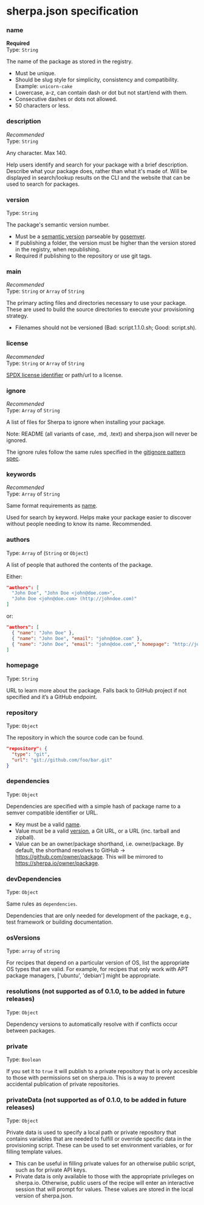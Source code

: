 # sherpa.json specification


### name

**Required**  
Type: `String`

The name of the package as stored in the registry.

* Must be unique.
* Should be slug style for simplicity, consistency and compatibility. Example: `unicorn-cake`
* Lowercase, a-z, can contain dash or dot but not start/end with them.
* Consecutive dashes or dots not allowed.
* 50 characters or less.


### description

*Recommended*  
Type: `String`

Any character. Max 140.

Help users identify and search for your package with a brief description. Describe what your package does, rather than what it's made of. Will be displayed in search/lookup results on the CLI and the website that can be used to search for packages.


### version

Type: `String`

The package's semantic version number.

* Must be a [semantic version](http://semver.org) parseable by [gosemver](https://github.com/myfreeweb/gosemver).
* If publishing a folder, the version must be higher than the version stored in the registry, when republishing.
* Required if publishing to the repository or use git tags.


### main

*Recommended*  
Type: `String` or `Array` of `String`

The primary acting files and directories necessary to use your package. These are used to build the source directories to execute your provisioning strategy.

* Filenames should not be versioned (Bad: script.1.1.0.sh; Good: script.sh).


### license

*Recommended*  
Type: `String` or `Array` of `String`

[SPDX license identifier](https://spdx.org/licenses/) or path/url to a license.


### ignore

*Recommended*  
Type: `Array` of `String`

A list of files for Sherpa to ignore when installing your package.

Note: README (all variants of case, .md, .text) and sherpa.json will never be ignored.

The ignore rules follow the same rules specified in the [gitignore pattern spec](http://git-scm.com/docs/gitignore).


### keywords

*Recommended*  
Type: `Array` of `String`

Same format requirements as [name](#name).

Used for search by keyword. Helps make your package easier to discover without people needing to know its name. Recommended.


### authors

Type: `Array` of (`String` or `Object`)

A list of people that authored the contents of the package.

Either:

```json
"authors": [
  "John Doe", "John Doe <john@doe.com>",
  "John Doe <john@doe.com> (http://johndoe.com)"
]
```

or:

```json
"authors": [
  { "name": "John Doe" },
  { "name": "John Doe", "email": "john@doe.com" },
  { "name": "John Doe", "email": "john@doe.com"," homepage": "http://johndoe.com" }
]
```


### homepage

Type: `String`

URL to learn more about the package. Falls back to GitHub project if not specified and it’s a GitHub endpoint.


### repository

Type: `Object`

The repository in which the source code can be found.

```json
"repository": {
  "type": "git",
  "url": "git://github.com/foo/bar.git"
}
```


### dependencies

Type: `Object`

Dependencies are specified with a simple hash of package name to a semver compatible identifier or URL.

* Key must be a valid [name](#name).
* Value must be a valid [version](#version), a Git URL, or a URL (inc. tarball and zipball).
* Value can be an owner/package shorthand, i.e. owner/package. By default, the shorthand resolves to GitHub -> https://github.com/owner/package. This will be mirrored to https://sherpa.io/owner/package.

### devDependencies

Type: `Object`

Same rules as `dependencies`.

Dependencies that are only needed for development of the package, e.g., test framework or building documentation.

### osVersions

Type:  `array` of `string`

For recipes that depend on a particular version of OS, list the appropriate OS types that are valid.  For example, for recipes that only work with APT package managers, ['ubuntu', 'debian'] might be appropriate.

### resolutions (not supported as of 0.1.0, to be added in future releases)

Type: `Object`

Dependency versions to automatically resolve with if conflicts occur between packages.

### private

Type: `Boolean`

If you set it to `true` it will publish to a private repository that is only accesible to those with permissions set on sherpa.io. This is a way to prevent accidental publication of private repositories.

### privateData  (not supported as of 0.1.0, to be added in future releases)

Type: `Object`

Private data is used to specify a local path or private repository that contains variables that are needed to fulfill or override specific data in the provisioning script.  These can be used to set environment variables, or for filling template values.  

* This can be useful in filling private values for an otherwise public script, such as for private API keys.
* Private data is only available to those with the appropriate privileges on sherpa.io.  Otherwise, public users of the recipe will enter an interactive session that will prompt for values.  These values are stored in the local version of sherpa.json.
